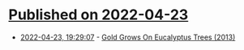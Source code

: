 # [Published on 2022-04-23](index.md)

* [2022-04-23, 19:29:07](https://news.ycombinator.com/item?id=31137600) - [Gold Grows On Eucalyptus Trees (2013)](https://www.nationalgeographic.com/science/article/131022-gold-eucalyptus-leaves-mining-geology-science)
